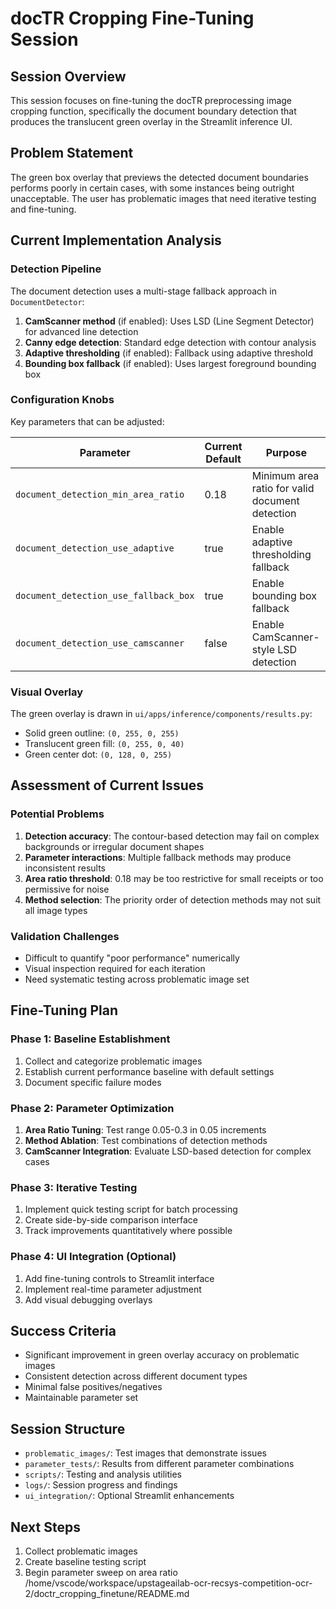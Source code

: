 # docTR Cropping Fine-Tuning Session

## Session Overview
This session focuses on fine-tuning the docTR preprocessing image cropping function, specifically the document boundary detection that produces the translucent green overlay in the Streamlit inference UI.

## Problem Statement
The green box overlay that previews the detected document boundaries performs poorly in certain cases, with some instances being outright unacceptable. The user has problematic images that need iterative testing and fine-tuning.

## Current Implementation Analysis

### Detection Pipeline
The document detection uses a multi-stage fallback approach in `DocumentDetector`:

1. **CamScanner method** (if enabled): Uses LSD (Line Segment Detector) for advanced line detection
2. **Canny edge detection**: Standard edge detection with contour analysis
3. **Adaptive thresholding** (if enabled): Fallback using adaptive threshold
4. **Bounding box fallback** (if enabled): Uses largest foreground bounding box

### Configuration Knobs
Key parameters that can be adjusted:

| Parameter | Current Default | Purpose |
|-----------|----------------|---------|
| `document_detection_min_area_ratio` | 0.18 | Minimum area ratio for valid document detection |
| `document_detection_use_adaptive` | true | Enable adaptive thresholding fallback |
| `document_detection_use_fallback_box` | true | Enable bounding box fallback |
| `document_detection_use_camscanner` | false | Enable CamScanner-style LSD detection |

### Visual Overlay
The green overlay is drawn in `ui/apps/inference/components/results.py`:
- Solid green outline: `(0, 255, 0, 255)`
- Translucent green fill: `(0, 255, 0, 40)`
- Green center dot: `(0, 128, 0, 255)`

## Assessment of Current Issues

### Potential Problems
1. **Detection accuracy**: The contour-based detection may fail on complex backgrounds or irregular document shapes
2. **Parameter interactions**: Multiple fallback methods may produce inconsistent results
3. **Area ratio threshold**: 0.18 may be too restrictive for small receipts or too permissive for noise
4. **Method selection**: The priority order of detection methods may not suit all image types

### Validation Challenges
- Difficult to quantify "poor performance" numerically
- Visual inspection required for each iteration
- Need systematic testing across problematic image set

## Fine-Tuning Plan

### Phase 1: Baseline Establishment
1. Collect and categorize problematic images
2. Establish current performance baseline with default settings
3. Document specific failure modes

### Phase 2: Parameter Optimization
1. **Area Ratio Tuning**: Test range 0.05-0.3 in 0.05 increments
2. **Method Ablation**: Test combinations of detection methods
3. **CamScanner Integration**: Evaluate LSD-based detection for complex cases

### Phase 3: Iterative Testing
1. Implement quick testing script for batch processing
2. Create side-by-side comparison interface
3. Track improvements quantitatively where possible

### Phase 4: UI Integration (Optional)
1. Add fine-tuning controls to Streamlit interface
2. Implement real-time parameter adjustment
3. Add visual debugging overlays

## Success Criteria
- Significant improvement in green overlay accuracy on problematic images
- Consistent detection across different document types
- Minimal false positives/negatives
- Maintainable parameter set

## Session Structure
- `problematic_images/`: Test images that demonstrate issues
- `parameter_tests/`: Results from different parameter combinations
- `scripts/`: Testing and analysis utilities
- `logs/`: Session progress and findings
- `ui_integration/`: Optional Streamlit enhancements

## Next Steps
1. Collect problematic images
2. Create baseline testing script
3. Begin parameter sweep on area ratio</content>
<parameter name="filePath">/home/vscode/workspace/upstageailab-ocr-recsys-competition-ocr-2/doctr_cropping_finetune/README.md
